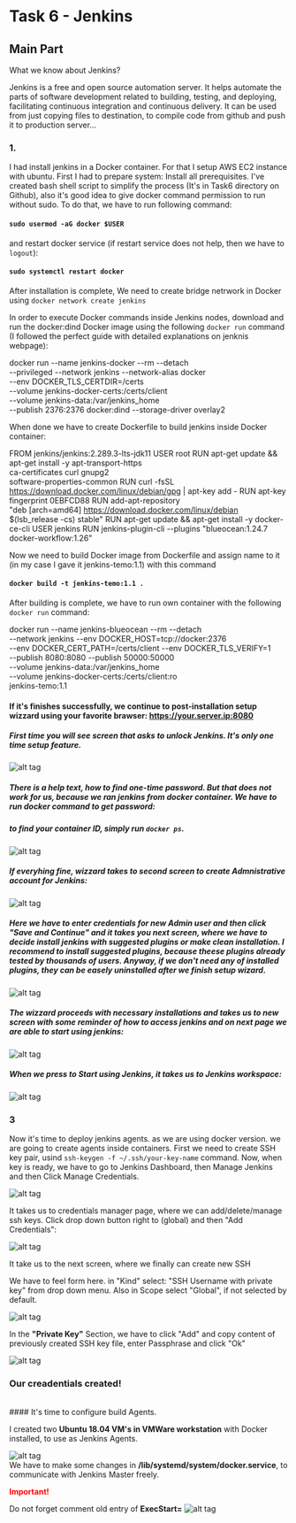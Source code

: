 # Task 6 - Jenkins
## Main Part

What we know about Jenkins?

Jenkins is a free and open source automation server. It helps automate the parts of software development related to building, testing, and deploying, facilitating continuous integration and continuous delivery. It can be used from just copying files to destination, to compile code from github and push it to production server...

### 1.
 I had install jenkins in a Docker container. For that I setup AWS EC2 instance with ubuntu.
First I had to prepare system: Install all prerequisites. I've created bash shell script to simplify the process (It's in Task6 directory on Github), also it's good idea to give docker command permission to run without sudo. To do that, we have to run following command:
#### `sudo usermod -aG docker $USER`
and restart docker service (if restart service does not help, then we have to `logout`):
#### `sudo systemctl restart docker`

 After installation is complete, We need to create bridge netrwork in Docker using `docker network create jenkins`
  
  In order to execute Docker commands inside Jenkins nodes, download and run the docker:dind Docker image using the following `docker run` command (I followed the perfect guide with detailed explanations on jenknis webpage):
  
docker run --name jenkins-docker --rm --detach \
  --privileged --network jenkins --network-alias docker \
  --env DOCKER_TLS_CERTDIR=/certs \
  --volume jenkins-docker-certs:/certs/client \
  --volume jenkins-data:/var/jenkins_home \
  --publish 2376:2376 docker:dind --storage-driver overlay2
  
 When done we have to create Dockerfile to build jenkins inside Docker container:
 
FROM jenkins/jenkins:2.289.3-lts-jdk11
USER root
RUN apt-get update && apt-get install -y apt-transport-https \
       ca-certificates curl gnupg2 \
       software-properties-common
RUN curl -fsSL https://download.docker.com/linux/debian/gpg | apt-key add -
RUN apt-key fingerprint 0EBFCD88
RUN add-apt-repository \
       "deb [arch=amd64] https://download.docker.com/linux/debian \
       $(lsb_release -cs) stable"
RUN apt-get update && apt-get install -y docker-ce-cli
USER jenkins
RUN jenkins-plugin-cli --plugins "blueocean:1.24.7 docker-workflow:1.26"

Now we need to build Docker image from Dockerfile and assign name to it (in my case I gave it jenkins-temo:1.1) with this command

#### `docker build -t jenkins-temo:1.1 .`

 After building is complete, we have to run own container with the following `docker run` command:


docker run --name jenkins-blueocean --rm --detach \
  --network jenkins --env DOCKER_HOST=tcp://docker:2376 \
  --env DOCKER_CERT_PATH=/certs/client --env DOCKER_TLS_VERIFY=1 \
  --publish 8080:8080 --publish 50000:50000 \
  --volume jenkins-data:/var/jenkins_home \
  --volume jenkins-docker-certs:/certs/client:ro \
  jenkins-temo:1.1


#### If it's finishes successfully, we continue to post-installation setup wizzard using your favorite brawser: https://your.server.ip:8080
##### First time you will see screen that asks to unlock Jenkins. It's only one time setup feature.

![alt tag](https://github.com/TemoLomidze/devopsintern/blob/master/Task6/screenshots/unlock-jenkins-page.jpg)


##### There is a help text, how to find one-time password. But that does not work for us, because we ran jenkins from docker container. We have to run docker command to get password:
##### to find your container ID, simply run `docker ps`.

![alt tag](https://github.com/TemoLomidze/devopsintern/blob/master/Task6/screenshots/onetimepass.png)

##### If everyhing fine, wizzard takes to second screen to create Admnistrative account for Jenkins:

![alt tag](https://github.com/TemoLomidze/devopsintern/blob/master/Task6/screenshots/create-account.png)

##### Here we have to enter credentials for new Admin user and then click "Save and Continue" and it takes you next screen, where we have to decide install jenkins with suggested plugins or make clean installation. I recommend to install suggested plugins, because theese plugins already tested by thousands of users. Anyway, if we don't need any of installed plugins, they can be easely uninstalled after we finish setup wizard.

![alt tag](https://github.com/TemoLomidze/devopsintern/blob/master/Task6/screenshots/jenkins1.png)

##### The wizzard proceeds with necessary installations and takes us to new screen with some reminder of how to access jenkins and on next page we are able to start using jenkins:

![alt tag](https://github.com/TemoLomidze/devopsintern/blob/master/Task6/screenshots/jenkins3.png)

##### When we press to Start using Jenkins, it takes us to Jenkins workspace:


![alt tag](https://github.com/TemoLomidze/devopsintern/blob/master/Task6/screenshots/jenkins.png)

  ### 3
 Now it's time to deploy jenkins agents. as we are using docker version. we are going to create agents inside containers.
First we need to create SSH key pair, usind `ssh-keygen -f ~/.ssh/your-key-name` command.
Now, when key is ready, we have to go to Jenkins Dashboard, then Manage Jenkins and then Click Manage Credentials.
 
![alt tag](https://github.com/TemoLomidze/devopsintern/blob/master/Task6/screenshots/ssh1.png)

It takes us to credentials manager page, where we can add/delete/manage ssh keys.
Click drop down button right to (global) and then "Add Credentials":

![alt tag](https://github.com/TemoLomidze/devopsintern/blob/master/Task6/screenshots/ssh2.png)

It take us to the next screen, where we finally can create new SSH

We have to feel form here. in "Kind" select: "SSH Username with private key" from drop down menu. Also in Scope select "Global", if not selected by default.

![alt tag](https://github.com/TemoLomidze/devopsintern/blob/master/Task6/screenshots/ssh3.png)

In the <strong>"Private Key"</strong> Section, we have to click "Add" and copy content of previously created SSH key file, enter Passphrase and click "Ok"

![alt tag](https://github.com/TemoLomidze/devopsintern/blob/master/Task6/screenshots/ssh4.png)

### Our creadentials created!
<br>
#### It's time to configure build Agents.

I created two <strong>Ubuntu 18.04 VM's in VMWare workstation</strong> with Docker installed, to use as Jenkins Agents.

![alt tag](https://github.com/TemoLomidze/devopsintern/blob/master/Task6/screenshots/vms.png)
<br>
We have to make some changes in <strong>/lib/systemd/system/docker.service</strong>, to communicate with Jenkins Master freely.

<strong><p style="color:red">Important!</p></strong> Do not forget comment old entry of **ExecStart=**
![alt tag](https://github.com/TemoLomidze/devopsintern/blob/master/Task6/screenshots/docker-service.png)
<br>


